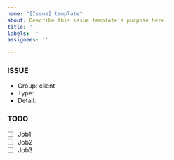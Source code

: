 ```yaml
---
name: "[Issue] template"
about: Describe this issue template's purpose here.
title: ''
labels: ''
assignees: ''

---
```


### ISSUE
- Group: client
- Type: 
- Detail:

### TODO
 - [ ] Job1
 - [ ] Job2
 - [ ] Job3
